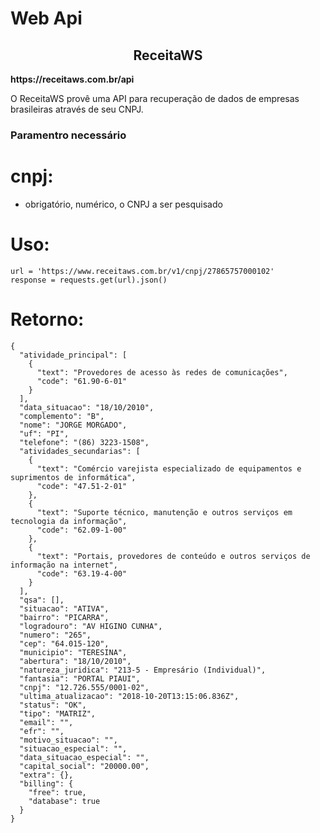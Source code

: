 # <h1>Web Api</h1>

<h2 align="center">ReceitaWS</h2>
<strong>https://receitaws.com.br/api</strong>
<p>O ReceitaWS provê uma API para recuperação de dados de empresas brasileiras através de seu CNPJ.</p>

<h3>Paramentro necessário</h3> 

# cnpj: 
- obrigatório, numérico, o CNPJ a ser pesquisado

# Uso:

```
url = 'https://www.receitaws.com.br/v1/cnpj/27865757000102'
response = requests.get(url).json()
```

# Retorno:

```
{
  "atividade_principal": [
    {
      "text": "Provedores de acesso às redes de comunicações",
      "code": "61.90-6-01"
    }
  ],
  "data_situacao": "18/10/2010",
  "complemento": "B",
  "nome": "JORGE MORGADO",
  "uf": "PI",
  "telefone": "(86) 3223-1508",
  "atividades_secundarias": [
    {
      "text": "Comércio varejista especializado de equipamentos e suprimentos de informática",
      "code": "47.51-2-01"
    },
    {
      "text": "Suporte técnico, manutenção e outros serviços em tecnologia da informação",
      "code": "62.09-1-00"
    },
    {
      "text": "Portais, provedores de conteúdo e outros serviços de informação na internet",
      "code": "63.19-4-00"
    }
  ],
  "qsa": [],
  "situacao": "ATIVA",
  "bairro": "PICARRA",
  "logradouro": "AV HIGINO CUNHA",
  "numero": "265",
  "cep": "64.015-120",
  "municipio": "TERESINA",
  "abertura": "18/10/2010",
  "natureza_juridica": "213-5 - Empresário (Individual)",
  "fantasia": "PORTAL PIAUI",
  "cnpj": "12.726.555/0001-02",
  "ultima_atualizacao": "2018-10-20T13:15:06.836Z",
  "status": "OK",
  "tipo": "MATRIZ",
  "email": "",
  "efr": "",
  "motivo_situacao": "",
  "situacao_especial": "",
  "data_situacao_especial": "",
  "capital_social": "20000.00",
  "extra": {},
  "billing": {
    "free": true,
    "database": true
  }
}
```